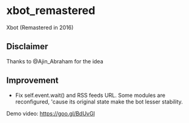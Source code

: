 # xbot_remastered
Xbot (Remastered in 2016) 

## Disclaimer 
  Thanks to @Ajin_Abraham for the idea  
## Improvement
- Fix self.event.wait() and RSS feeds URL.
Some modules are reconfigured, 'cause its original state make the bot lesser stability.   

Demo video: https://goo.gl/BdUvGl
